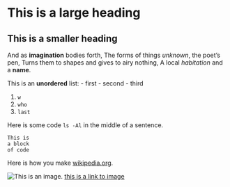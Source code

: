 ﻿# This is a large heading

## This is a smaller heading

And as **imagination** bodies forth,
The forms of things *unknown*, the poet’s pen,
Turns them to shapes and gives to airy nothing,
A local *habitation* and a **name**.

This is an **unordered** list:
	- first
	- second
	- third

1. `w`
2. `who`
3. `last`

Here is some code `ls -Al` in the middle of a sentence.

```
This is
a block
of code
```

Here is how you make [wikipedia.org](https://www.wikipedia.org/).

![This is an image.](https://unsplash.com/photos/wpMQWrjwPLs)
[this is a link to image](https://unsplash.com/photos/wpMQWrjwPLs)